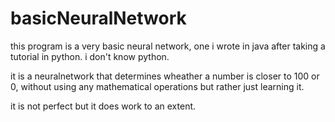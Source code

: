 # basicNeuralNetwork

this program is a very basic neural network, one i wrote in java after taking a tutorial in python. i don't know python.

it is a neuralnetwork that determines wheather a number is closer to 100 or 0, without using any mathematical operations but rather just learning it.

it is not perfect but it does work to an extent.
